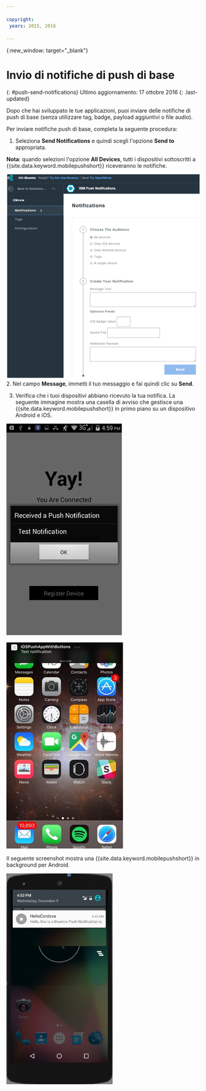 ```yaml
---

copyright:
 years: 2015, 2016

---
```


{:new_window: target="_blank"}
# Invio di notifiche di push di base
{: #push-send-notifications}
Ultimo aggiornamento: 17 ottobre 2016
{: .last-updated}

Dopo che hai sviluppato le tue applicazioni, puoi inviare delle notifiche di push di base (senza utilizzare tag, badge, payload aggiuntivi o file audio).

Per inviare notifiche push di base, completa la seguente procedura:

1. Seleziona **Send Notifications** e quindi scegli l'opzione **Send to** appropriata. 

**Nota**: quando selezioni l'opzione **All Devices**, tutti i dispositivi sottoscritti a {{site.data.keyword.mobilepushshort}} riceveranno le notifiche.

![Schermata notifiche](images/tag_notification.jpg)
2. Nel campo **Message**, immetti il tuo messaggio e fai quindi clic su **Send**.

3. Verifica che i tuoi dispositivi abbiano ricevuto la tua notifica. La seguente immagine mostra una casella di avviso che gestisce una {{site.data.keyword.mobilepushshort}} in primo piano su un dispositivo Android e iOS.

![Notifica push in primo piano su Android](images/Android_Screenshot.jpg)

![Notifica push in primo piano su iOS](images/iOS_Screenshot.jpg)

Il seguente screenshot mostra una {{site.data.keyword.mobilepushshort}} in background per Android.

![Notifica push in background su Android](images/background.jpg)
